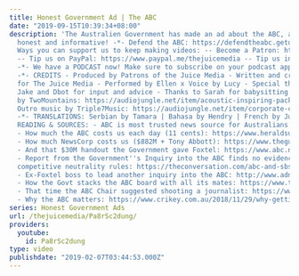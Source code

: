 ```yaml
---
title: Honest Government Ad | The ABC
date: "2019-09-15T10:39:34+08:00"
description: 'The Australien Government has made an ad about the ABC, and it''s surprisingly
  honest and informative! -*- Defend the ABC: https://defendtheabc.getup.org.au -*-
  Ways you can support us to keep making videos: -- Become a Patron: https://www.patreon.com/TheJuiceMedia
  -- Tip us on PayPal: https://www.paypal.me/thejuicemedia -- Tip us in Bitcoin: bc1qevsxr6a8uytqj63fjemdyevjkctnj3tlk3r9cq
  -*- We have a PODCAST now! Make sure to subscribe on your podcast app: https://thejuicemedia.simplecast.com
  -*- CREDITS - Produced by Patrons of the Juice Media - Written and created by Giordano
  for The Juice Media - Performed by Ellen x Voice by Lucy - Special thanks to James,
  Jake and Dbot for input and advice - Thanks to Sarah for babysitting Luca! - Soundtrack
  by TwoMountains: https://audiojungle.net/item/acoustic-inspiring-pack/19586619 -
  Outro music by Triple7Music: https://audiojungle.net/item/corporate-cinematic-music-pack/22565593
  -*- TRANSLATIONS: Serbian by Tamara | Bahasa by Hendry | French by Julie -*- FURTHER
  READING & SOURCES: - ABC is most trusted news source for Australians: https://www.essentialvision.com.au/trust-in-media-14
  - How much the ABC costs us each day (11 cents): https://www.heraldsun.com.au/blogs/andrew-bolt/abc-costs-every-person-40-a-year-or-11-cents-a-day/news-story/cbf8122c291db81251ef0b5704ce877c
  - How much NewsCorp costs us ($882M + Tony Abbott): https://www.theguardian.com/media/2014/feb/17/rupert-murdoch-receives-882m-tax-rebate
  - And that $30M handout the Government gave Foxtel: https://www.abc.net.au/radio/melbourne/programs/mornings/foxtel-gets-$30-million-from-government-&-no-paperwork/8723468
  - Report from the Government''s Inquiry into the ABC finds no evidence of breaching
  competitive neutrality rules: https://theconversation.com/abc-and-sbs-are-not-distorting-media-market-government-inquiry-finds-108690
  - Ex-Foxtel boss to lead another inquiry into the ABC: http://www.adnews.com.au/news/peter-tonagh-to-lead-government-review-of-abc-and-sbs
  - How the Govt stacks the ABC board with all its mates: https://www.theguardian.com/media/2018/sep/27/abc-board-members-appointed-by-fifield-despite-being-rejected-by-merit-based-panel
  - That time the ABC Chair suggested shooting a journalist: https://www.smh.com.au/business/companies/shoot-him-abc-chairman-told-guthrie-to-sack-political-editor-20180927-p5069v.html
  - Why the ABC matters: https://www.crikey.com.au/2018/11/29/why-getting-the-abc-right-has-never-been-more-important'
series: Honest Government Ads
url: /thejuicemedia/Pa8rSc2dung/
providers:
  youtube:
    id: Pa8rSc2dung
type: video
publishdate: "2019-02-07T03:44:53.000Z"
---
```

